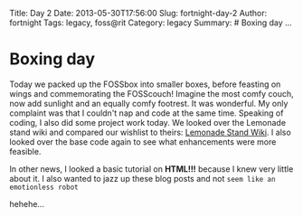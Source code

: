 Title: Day 2
Date: 2013-05-30T17:56:00
Slug: fortnight-day-2
Author: fortnight
Tags: legacy, foss@rit
Category: legacy
Summary: # Boxing day ... 

# Boxing day

Today we packed up the FOSSbox into smaller boxes, before feasting on wings
and commemorating the FOSScouch! Imagine the most comfy couch, now add
sunlight and an equally comfy footrest. It was wonderful. My only complaint
was that I couldn't nap and code at the same time. Speaking of coding, I also
did some project work today. We looked over the Lemonade stand wiki and
compared our wishlist to theirs: [Lemonade Stand
Wiki](http://wiki.sugarlabs.org/go/Lemonade_Stand). I also looked over the
base code again to see what enhancements were more feasible.

In other news, I looked a basic tutorial on **HTML!!!** because I knew very
little about it. I also wanted to jazz up these blog posts and not `seem like
an emotionless robot`

hehehe...


